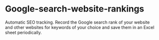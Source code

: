 # Google-search-website-rankings
Automatic SEO tracking. Record the Google search rank of your website and other websites for keywords of your choice and save them in an Excel sheet periodically.
